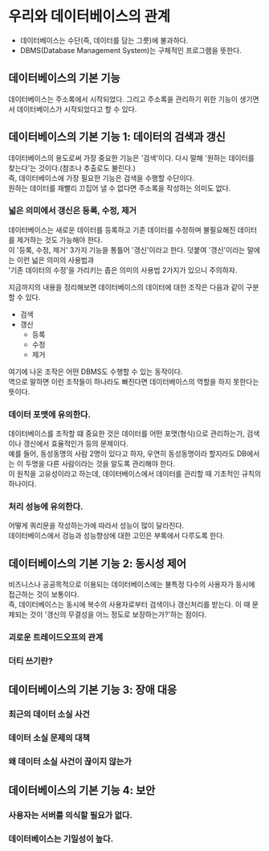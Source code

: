# 우리와 데이터베이스의 관계

* 데이터베이스는 수단(즉, 데이터를 담는 그릇)에 불과하다.
* DBMS(Database Management System)는 구체적인 프로그램을 뜻한다.
	
## 데이터베이스의 기본 기능

데이터베이스는 주소록에서 시작되었다. 그리고 주소록을 관리하기 위한 기능이 생기면서 데이터베이스가 시작되었다고 할 수 있다.  

## 데이터베이스의 기본 기능 1: 데이터의 검색과 갱신

데이터베이스의 용도로써 가장 중요한 기능은 '검색'이다. 다시 말해 '원하는 데이터를 찾는다'는 것이다.(참조나 추출로도 불린다.)  
즉, 데이터베이스에 가장 필요한 기능은 검색을 수행할 수단이다.  
원하는 데이터를 재빨리 끄집어 낼 수 없다면 주소록을 작성하는 의미도 없다.  


### 넓은 의미에서 갱신은 등록, 수정, 제거

데이터베이스는 새로운 데이터를 등록하고 기존 데이터를 수정하며 불필요해진 데이터를 제거하는 것도 가능해야 한다.  
이 '등록, 수정, 제거' 3가지 기능을 통틀어 '갱신'이라고 한다. 덧붙여 '갱신'이라는 말에는 이런 넓은 의미의 사용법과  
'기존 데이터의 수정'을 가리키는 좁은 의미의 사용법 2가지가 있으니 주의하자.  


지금까지의 내용을 정리해보면 데이터베이스의 데이터에 대한 조작은 다음과 같이 구분할 수 있다.  

* 검색
* 갱신
	* 등록
	* 수정
	* 제거

여기에 나온 조작은 어떤 DBMS도 수행할 수 있는 동작이다.  
역으로 말하면 이런 조작들이 하나라도 빠진다면 데이터베이스의 역할을 하지 못한다는 뜻이다.  

### 데이터 포맷에 유의한다.  

데이터베이스를 조작할 떄 중요한 것은 데이터를 어떤 포맷(형식)으로 관리하는가, 검색이나 갱신에서 효율적인가 등의 문제이다.  
예를 들어, 동성동명의 사람 2명이 있다고 하자, 우연히 동성동명이라 할지라도 DB에서는 이 두명을 다른 사람이라는 것을 알도록 관리해야 한다.  
이 원칙을 고유성이라고 하는데, 데이터베이스에서 데이터를 관리할 때 기초적인 규칙의 하나이다.  


### 처리 성능에 유의한다.  

어떻게 쿼리문을 작성하는가에 따라서 성능이 많이 달라진다.  
데이터베이스에서 겅능과 성능향상에 대한 고민은 부록에서 다루도록 한다.  

## 데이터베이스의 기본 기능 2: 동시성 제어

비즈니스나 공공목적으로 이용되는 데이터베이스에는 불특정 다수의 사용자가 동시에 접근하는 것이 보통이다.  
즉, 데이터베이스는 동시에 복수의 사용자로부터 검색이나 갱신처리를 받는다. 이 때 문제되는 것이 '갱신의 무결성을 어느 정도로 보장하는가?'하는 점이다.  


### 괴로운 트레이드오프의 관계

### 더티 쓰기란?

## 데이터베이스의 기본 기능 3: 장애 대응

### 최근의 데이터 소실 사건

### 데이터 소실 문제의 대책

### 왜 데이터 소실 사건이 끊이지 않는가

## 데이터베이스의 기본 기능 4: 보안

### 사용자는 서버를 의식할 필요가 없다.  

### 데이터베이스는 기밀성이 높다.





